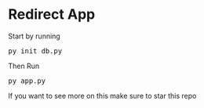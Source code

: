 <h1>Redirect App</h1>
Start by running <pre>py init_db.py</pre>
Then Run <pre>py app.py</pre>

If you want to see more on this make sure to star this repo
